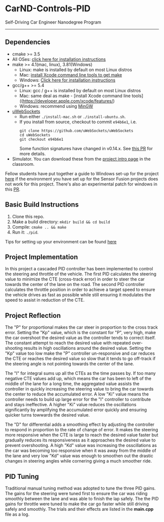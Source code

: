 # CarND-Controls-PID
Self-Driving Car Engineer Nanodegree Program

---

## Dependencies

* cmake >= 3.5
 * All OSes: [click here for installation instructions](https://cmake.org/install/)
* make >= 4.1(mac, linux), 3.81(Windows)
  * Linux: make is installed by default on most Linux distros
  * Mac: [install Xcode command line tools to get make](https://developer.apple.com/xcode/features/)
  * Windows: [Click here for installation instructions](http://gnuwin32.sourceforge.net/packages/make.htm)
* gcc/g++ >= 5.4
  * Linux: gcc / g++ is installed by default on most Linux distros
  * Mac: same deal as make - [install Xcode command line tools]((https://developer.apple.com/xcode/features/)
  * Windows: recommend using [MinGW](http://www.mingw.org/)
* [uWebSockets](https://github.com/uWebSockets/uWebSockets)
  * Run either `./install-mac.sh` or `./install-ubuntu.sh`.
  * If you install from source, checkout to commit `e94b6e1`, i.e.
    ```
    git clone https://github.com/uWebSockets/uWebSockets 
    cd uWebSockets
    git checkout e94b6e1
    ```
    Some function signatures have changed in v0.14.x. See [this PR](https://github.com/udacity/CarND-MPC-Project/pull/3) for more details.
* Simulator. You can download these from the [project intro page](https://github.com/udacity/self-driving-car-sim/releases) in the classroom.

Fellow students have put together a guide to Windows set-up for the project [here](https://s3-us-west-1.amazonaws.com/udacity-selfdrivingcar/files/Kidnapped_Vehicle_Windows_Setup.pdf) if the environment you have set up for the Sensor Fusion projects does not work for this project. There's also an experimental patch for windows in this [PR](https://github.com/udacity/CarND-PID-Control-Project/pull/3).

## Basic Build Instructions

1. Clone this repo.
2. Make a build directory: `mkdir build && cd build`
3. Compile: `cmake .. && make`
4. Run it: `./pid`. 

Tips for setting up your environment can be found [here](https://classroom.udacity.com/nanodegrees/nd013/parts/40f38239-66b6-46ec-ae68-03afd8a601c8/modules/0949fca6-b379-42af-a919-ee50aa304e6a/lessons/f758c44c-5e40-4e01-93b5-1a82aa4e044f/concepts/23d376c7-0195-4276-bdf0-e02f1f3c665d)

## Project Implementation

In this project a cascaded PID controller has been implemented to control the steering and throttle of the vehicle. The first PID calculates the steering value to minimize the CTE (cross-track error) in order to steer the car towards the center of the lane on the road. The second PID controller calculates the throttle position in order to achieve a target speed to ensure the vehicle drives as fast as possible while still ensuring it modulates the speed to assist in reduction of the CTE.

## Project Reflection

The "P" for proportional makes the car steer in proportion to the cross track error. Setting the "Kp" value, which is the constant for "P", very high, make the car overshoot the desired value as the controller tends to correct itself. The constant attempt to reach the desired value with repeated over-shooting results in high oscillations around the desired value. Setting the "Kp" value too low make the "P" controller un-responsive and car reduces the CTE or reaches the desired value so slow that it tends to go off-track if the steering angle is not pointing towards the center of the lane.

The "I" for integral sums up all the CTEs as the time passes by. If too many negative CTE values add up, which means the car has been to left of the middle of the lane for a long time, the aggregated value assists the controller in quickly increasing the steering value to bring the car towards the center to reduce the accumulated error. A low "Ki" value means the controller needs to build up large error for the "I" controller to contribute and stays ineffective. A higher "Ki" value reduces the oscillations significantly by amplifying the accumulated error quickly and ensuring quicker turns towwards the desired value.

The "D" for differential adds a smoothing effect by adjusting the controller to respond in proportion to the rate of change of error. It makes the steering more responsive when the CTE is large to reach the desired value faster but gradually reduces its responsiveness as it approaches the desired value to prevent overshooting. A high "Kd" value was increasing the osscillations as the car was becoming too responsive when it was away from the middle of the lane and very low "Kd" value was enough to smoothen out the drastic changes in steering angles while cornering giving a much smoother ride.

## PID Tuning

Traditional manual tuning method was adopted to tune the three PID gains. The gains for the steering were tuned first to ensure the car was riding smoothly between the lane and was able to finish the lap safely. The the PID gains for throttle were tuned to make the car go faster while still driving safely and smoothly. The trials and their effects are listed in the **main.cpp** file as a log.
